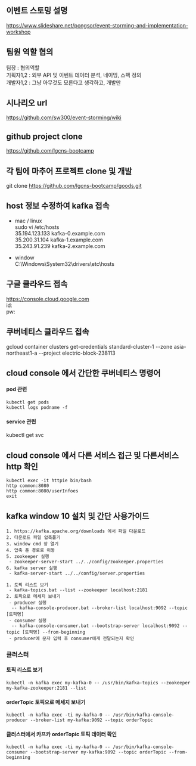 ## 이벤트 스토밍 설명
https://www.slideshare.net/pongsor/event-storming-and-implementation-workshop


## 팀원 역할 협의
팀장 : 협의역할  
기획자1,2 : 외부 API 및 이벤트 데이터 분석, 네이밍, 스팩 정의  
개발자1,2 : 그냥 아무것도 모른다고 생각하고, 개발만  


## 시나리오 url
https://github.com/sw300/event-storming/wiki  


## github project clone
https://github.com/lgcns-bootcamp  

## 각 팀에 마추어 프로젝트 clone 및 개발
git clone https://github.com/lgcns-bootcamp/goods.git  

## host 정보 수정하여 kafka 접속
- mac / linux  
sudo vi /etc/hosts  
35.194.123.133	kafka-0.example.com  
35.200.31.104	kafka-1.example.com  
35.243.91.239	kafka-2.example.com  

- window  
C:\Windows\System32\drivers\etc\hosts  


## 구글 클라우드 접속
https://console.cloud.google.com  
id:  
pw:  


## 쿠버네티스 클라우드 접속
gcloud container clusters get-credentials standard-cluster-1 --zone asia-northeast1-a --project electric-block-238113  

## cloud console 에서 간단한 쿠버네티스 명령어
#### pod 관련
```
kubectl get pods  
kubectl logs podname -f  
```
#### service 관련
kubectl get svc

## cloud console 에서 다른 서비스 접근 및 다른서비스 http 확인
```
kubectl exec -it httpie bin/bash  
http common:8080  
http common:8080/userInfoes  
exit  
```

## kafka window 10 설치 및 간단 사용가이드
```
1. https://kafka.apache.org/downloads 에서 파일 다운로드
2. 다운로드 파일 압축풀기
3. window cmd 창 열기
4. 압축 푼 경로로 이동
5. zookeeper 실행
 - zookeeper-server-start ../../config/zookeeper.properties
6. kafka server 실행
 - kafka-server-start ../../config/server.properties
```
```
1. 토픽 리스트 보기
 - kafka-topics.bat --list --zookeeper localhost:2181
2. 토픽으로 메세지 보내기
 - producer 실행
  -- kafka-console-producer.bat --broker-list localhost:9092 --topic [토픽명]
 - consumer 실행
  -- kafka-console-consumer.bat --bootstrap-server localhost:9092 --topic [토픽명] --from-beginning
 - producer에 문자 입력 후 consumer에게 전달되는지 확인
```

### 클러스터
#### 토픽 리스트 보기
```
kubectl -n kafka exec my-kafka-0 -- /usr/bin/kafka-topics --zookeeper my-kafka-zookeeper:2181 --list
```
#### orderTopic 토픽으로 메세지 보내기
``` 
kubectl -n kafka exec -ti my-kafka-0 -- /usr/bin/kafka-console-producer --broker-list my-kafka:9092 --topic orderTopic
```
#### 클러스터에서 카프카 orderTopic 토픽 데이터 확인
```
kubectl -n kafka exec -ti my-kafka-0 -- /usr/bin/kafka-console-consumer --bootstrap-server my-kafka:9092 --topic orderTopic --from-beginning
```


